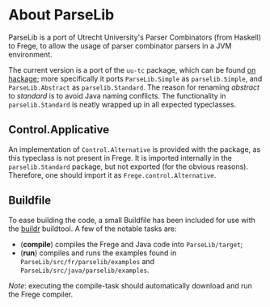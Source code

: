 About ParseLib
=======================================

ParseLib is a port of Utrecht University's Parser Combinators (from Haskell) to Frege,
to allow the usage of parser combinator parsers in a JVM environment.

The current version is a port of the `uu-tc` package, which can be found [on hackage][uu-tc];
more specifically it ports `ParseLib.Simple` as `parselib.Simple`, and `ParseLib.Abstract`
as `parselib.Standard`. The reason for renaming *abstract* to *standard* is to avoid Java naming
conflicts. The functionality in `parselib.Standard` is neatly wrapped up in all expected typeclasses.

Control.Applicative
---------------------------------------

An implementation of `Control.Alternative` is provided with the package, as this typeclass
is not present in Frege. It is imported internally in the `parselib.Standard` package, but
not exported (for the obvious reasons). Therefore, one should import it as `Frege.control.Alternative`.


Buildfile
---------------------------------------

To ease building the code, a small Buildfile has been included for use with the [buildr][buildr]
buildtool. A few of the notable tasks are:

  - (**compile**) compiles the Frege and Java code into `ParseLib/target`;
  - (**run**) compiles and runs the examples found in `ParseLib/src/fr/parselib/examples`
    and `ParseLib/src/java/parselib/examples`.
    
*Note*: executing the compile-task should automatically download and run the Frege compiler.

[uu-tc]: http://hackage.haskell.org/package/uu-tc
[buildr]: http://buildr.apache.org/installing.html